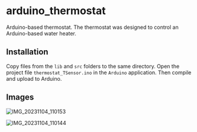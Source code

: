 # arduino_thermostat
Arduino-based thermostat.
The thermostat was designed to control an Arduino-based water heater.

## Installation
Copy files from the `lib` and `src` folders to the same directory. Open the project file `thermostat_TSensor.ino` in the `Arduino` application. Then compile and upload to Arduino.

## Images
![IMG_20231104_110153](https://github.com/neosy/arduino_thermostat/assets/105918329/f894bf71-b588-4114-b1e7-5491affc128f)


![IMG_20231104_110144](https://github.com/neosy/arduino_thermostat/assets/105918329/d9c52869-d4b6-4fa2-9622-21f349be7470)

